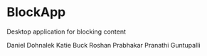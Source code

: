 # BlockApp
Desktop application for blocking content

Daniel Dohnalek
Katie Buck
Roshan Prabhakar
Pranathi Guntupalli
